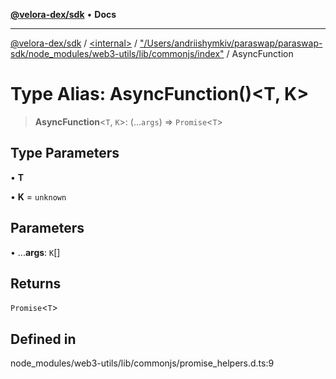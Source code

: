 [**@velora-dex/sdk**](../../../../README.md) • **Docs**

***

[@velora-dex/sdk](../../../../globals.md) / [\<internal\>](../../../README.md) / ["/Users/andriishymkiv/paraswap/paraswap-sdk/node\_modules/web3-utils/lib/commonjs/index"](../README.md) / AsyncFunction

# Type Alias: AsyncFunction()\<T, K\>

> **AsyncFunction**\<`T`, `K`\>: (...`args`) => `Promise`\<`T`\>

## Type Parameters

• **T**

• **K** = `unknown`

## Parameters

• ...**args**: `K`[]

## Returns

`Promise`\<`T`\>

## Defined in

node\_modules/web3-utils/lib/commonjs/promise\_helpers.d.ts:9
